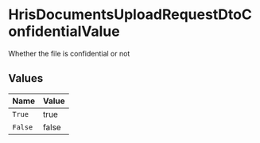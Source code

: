 # HrisDocumentsUploadRequestDtoConfidentialValue

Whether the file is confidential or not


## Values

| Name    | Value   |
| ------- | ------- |
| `True`  | true    |
| `False` | false   |
